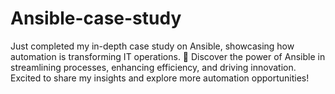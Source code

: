 # Ansible-case-study
Just completed my in-depth case study on Ansible, showcasing how automation is transforming IT operations. 
🚀 Discover the power of Ansible in streamlining processes, enhancing efficiency, and driving innovation. 
Excited to share my insights and explore more automation opportunities!

